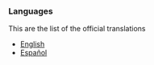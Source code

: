 ### Languages

This are the list of the official translations

- [English](./English/)
- [Español](./Español/)

